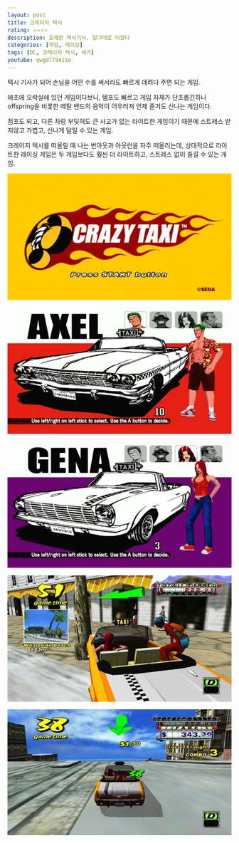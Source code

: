 ```yaml
---
layout: post
title: 크레이지 택시
rating: ⭐️⭐️⭐️⭐️
description: 호쾌한 택시기사. 말그대로 미쳤다
categories: [게임, 레이싱]
tags: [DC, 크레이지 택시, 세가]
youtube: qwgdlT9diSo
---
```


택시 기사가 되어 손님을 어떤 수를 써서라도 빠르게 데려다 주면 되는 게임.

애초에 오락실에 있던 게임이다보니, 템포도 빠르고 게임 자체가 단조롭긴하나 offspring을 비롯한 메탈 밴드의 음악이 어우러져 언제 즐겨도 신나는 게임이다.

점프도 되고, 다른 차랑 부딪혀도 큰 사고가 없는 라이트한 게임이기 때문에 스트레스 받지않고 가볍고, 신나게 달릴 수 있는 게임.

크레이지 택시를 떠올릴 때 나는 번아웃과 아웃런을 자주 떠올리는데, 상대적으로 라이트한 레이싱 게임은 두 게임보다도 훨씬 더 라이트하고, 스트레스 없이 즐길 수 있는 게임.

![CT](../../img/2014/crazytaxi_00.jpg)

![CT](../../img/2014/crazytaxi_01.jpg)

![CT](../../img/2014/crazytaxi_02.jpg)

![CT](../../img/2014/crazytaxi_03.jpg)

![CT](../../img/2014/crazytaxi_04.jpg)
